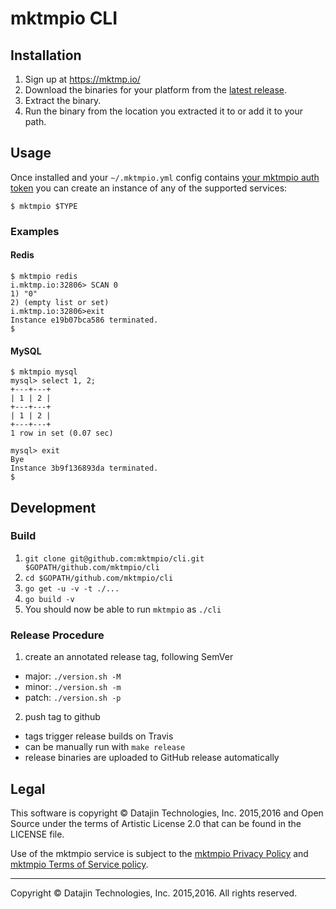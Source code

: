 # mktmpio CLI

## Installation

1. Sign up at https://mktmp.io/
2. Download the binaries for your platform from the [latest release](https://github.com/mktmpio/cli/releases/latest).
3. Extract the binary.
4. Run the binary from the location you extracted it to or add it to your path.

## Usage

Once installed and your `~/.mktmpio.yml` config contains [your mktmpio auth
token](https://mktmp.io/me) you can create an instance of any of the supported services:

    $ mktmpio $TYPE

### Examples

#### Redis

```
$ mktmpio redis
i.mktmp.io:32806> SCAN 0
1) "0"
2) (empty list or set)
i.mktmp.io:32806>exit
Instance e19b07bca586 terminated.
$
```

#### MySQL

```
$ mktmpio mysql
mysql> select 1, 2;
+---+---+
| 1 | 2 |
+---+---+
| 1 | 2 |
+---+---+
1 row in set (0.07 sec)

mysql> exit
Bye
Instance 3b9f136893da terminated.
$
```

## Development

### Build

1. `git clone git@github.com:mktmpio/cli.git $GOPATH/github.com/mktmpio/cli`
2. `cd $GOPATH/github.com/mktmpio/cli`
3. `go get -u -v -t ./...`
4. `go build -v`
5. You should now be able to run `mktmpio` as `./cli`

### Release Procedure

1. create an annotated release tag, following SemVer
  * major: `./version.sh -M`
  * minor: `./version.sh -m`
  * patch: `./version.sh -p`
2. push tag to github
  * tags trigger release builds on Travis
  * can be manually run with `make release`
  * release binaries are uploaded to GitHub release automatically

## Legal

This software is copyright &copy; Datajin Technologies, Inc. 2015,2016 and Open
Source under the terms of Artistic License 2.0 that can be found in the LICENSE
file.

Use of the mktmpio service is subject to the
[mktmpio Privacy Policy](https://mktmp.io/privacy-policy) and
[mktmpio Terms of Service policy](https://mktmp.io/terms-of-service).

---
Copyright &copy; Datajin Technologies, Inc. 2015,2016. All rights reserved.

